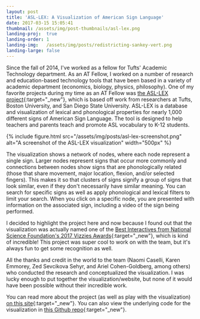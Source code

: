 ```yaml
---
layout: post
title: 'ASL-LEX: A Visualization of American Sign Language'
date: 2017-03-15 15:05:41
thumbnail: /assets/img/post-thumbnails/asl-lex.png
landing-proj:  true
landing-order: 1
landing-img:   /assets/img/posts/redistricting-sankey-vert.png
landing-large: false
---
```


Since the fall of 2014, I've worked as a fellow for Tufts' Academic Technology department. As an AT Fellow, I worked on a number of research and education-based technology tools that have been based in a variety of academic department (economics, biology, physics, philosophy). One of my favorite projects during my time as an AT Fellow was [the ASL-LEX project](http://asl-lex.org/){:target="_new"}, which is based off work from researchers at Tufts, Boston University, and San Diego State University. ASL-LEX is a database and visualization of lexical and phonological properties for nearly 1,000 different signs of American Sign Language. The tool is designed to help teachers and parents teach and promote ASL vocabulary to K-12 students.

{% include figure.html src="/assets/img/posts/asl-lex-screenshot.png" alt="A screenshot of the ASL-LEX visualization" width="500px" %}

The visualization shows a network of nodes, where each node represent a single sign. Larger nodes represent signs that occur more commonly and connections between nodes show signs that are phonologically related (those that share movement, major location, flexion, and/or selected fingers). This makes it so that clusters of signs signify a group of signs that look similar, even if they don't necessarily have similar meaning. You can search for specific signs as well as apply phonological and lexical filters to limit your search. When you click on a specific node, you are presented with information on the associated sign, including a video of the sign being performed.

I decided to highlight the project here and now because I found out that the visualization was actually named one of the [Best Interactives from National Science Foundation's 2017 Vizzies Awards](https://www.popsci.com/vizzies-winners-2017/){:target="_new"}, which is kind of incredible! This project was super cool to work on with the team, but it's always fun to get some recognition as well. 

All the thanks and credit in the world to the team (Naomi Caselli, Karen Emmorey, Zed Sevcikova Sehyr, and Ariel Cohen-Goldberg, among others) who conducted the research and conceptualized the visualization. I was lucky enough to put together the visualization/website, but none of it would have been possible without their incredible work.

You can read more about the project (as well as play with the visualization) [on this site](http://asl-lex.org/){:target="_new"}. You can also view the underlying code for the visualization in [this Github repo](https://github.com/ben-tanen/asl-lex){:target="_new"}.



